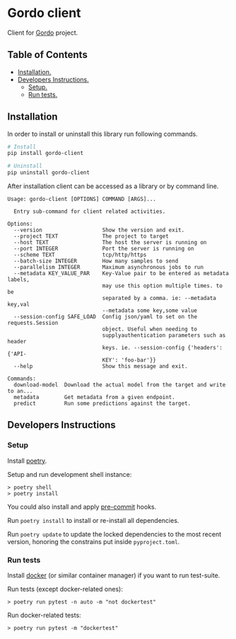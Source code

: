 # Gordo client
Client for [Gordo](https://github.com/equinor/gordo) project.

## Table of Contents

* [Installation.](#Installation)
* [Developers Instructions.](#Developers-Instructions)
    * [Setup.](#Setup)
    * [Run tests.](#Run-tests)
    
## Installation
In order to install or uninstall this library run following commands.
```bash
# Install
pip install gordo-client

# Uninstall
pip uninstall gordo-client
```
After installation client can be accessed as a library or by command line.
```
Usage: gordo-client [OPTIONS] COMMAND [ARGS]...

  Entry sub-command for client related activities.

Options:
  --version                   Show the version and exit.
  --project TEXT              The project to target
  --host TEXT                 The host the server is running on
  --port INTEGER              Port the server is running on
  --scheme TEXT               tcp/http/https
  --batch-size INTEGER        How many samples to send
  --parallelism INTEGER       Maximum asynchronous jobs to run
  --metadata KEY_VALUE_PAR    Key-Value pair to be entered as metadata labels,
                              may use this option multiple times. to be
                              separated by a comma. ie: --metadata key,val
                              --metadata some key,some value
  --session-config SAFE_LOAD  Config json/yaml to set on the requests.Session
                              object. Useful when needing to
                              supplyauthentication parameters such as header
                              keys. ie. --session-config {'headers': {'API-
                              KEY': 'foo-bar'}}
  --help                      Show this message and exit.

Commands:
  download-model  Download the actual model from the target and write to an...
  metadata        Get metadata from a given endpoint.
  predict         Run some predictions against the target.
```

## Developers Instructions

### Setup

Install [poetry](https://python-poetry.org/docs/#installation).

Setup and run development shell instance:

```console
> poetry shell
> poetry install
```

You could also install and apply [pre-commit](https://pre-commit.com/#usage) hooks.

Run `poetry install` to install or re-install all dependencies.

Run `poetry update` to update the locked dependencies to the most recent
version, honoring the constrains put inside `pyproject.toml`.

### Run tests

Install [docker](https://docs.docker.com/engine/install/) (or similar container manager) if you want to run test-suite.

Run tests (except docker-related ones):

```console
> poetry run pytest -n auto -m "not dockertest"
```

Run docker-related tests:
```console
> poetry run pytest -m "dockertest"
```

